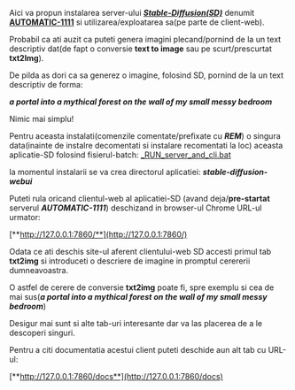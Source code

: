 Aici va propun instalarea server-ului [***Stable-Diffusion(SD)***](https://github.com/AUTOMATIC1111/stable-diffusion-webui/) denumit [**AUTOMATIC-1111**](https://github.com/AUTOMATIC1111/stable-diffusion-webui/) si utilizarea/exploatarea sa(pe parte de client-web).

Probabil ca ati auzit ca puteti genera imagini plecand/pornind de la un text descriptiv dat(de fapt o conversie **text to image** sau pe scurt/prescurtat **txt2Img**).

De pilda as dori ca sa generez o imagine, folosind SD, pornind de la un text descriptiv de forma:

   ***a portal into a mythical forest on the wall of my small messy bedroom***

Nimic mai simplu!

Pentru aceasta instalati(comenzile comentate/prefixate cu ***REM***) o singura data(inainte de instalre decomentati si instalare recomentati la loc) aceasta aplicatie-SD folosind fisierul-batch: [_RUN_server_and_cli.bat](https://github.com/stefanache/MFP-ANAF-RO/blob/main/python/SD/_RUN_server_and_cli.bat)

la momentul instalarii se va crea directorul aplicatiei: ***stable-diffusion-webui***

Puteti rula oricand clientul-web al  aplicatiei-SD (avand deja/**pre-startat** serverul ***AUTOMATIC-1111***) deschizand in browser-ul Chrome URL-ul urmator:

  [**http://127.0.0.1:7860/**](http://127.0.0.1:7860/)

Odata ce ati deschis site-ul aferent clientului-web SD accesti primul tab **txt2img** si introduceti o descriere de imagine in promptul cerererii dumneavoastra.

O astfel de cerere de conversie **txt2img**  poate fi, spre exemplu si cea de mai sus(***a portal into a mythical forest on the wall of my small messy bedroom***)

Desigur mai sunt si alte tab-uri interesante dar va las placerea de a le descoperi singuri.

Pentru a citi documentatia acestui client puteti deschide aun alt tab cu URL-ul:

  [**http://127.0.0.1:7860/docs**](http://127.0.0.1:7860/docs)
